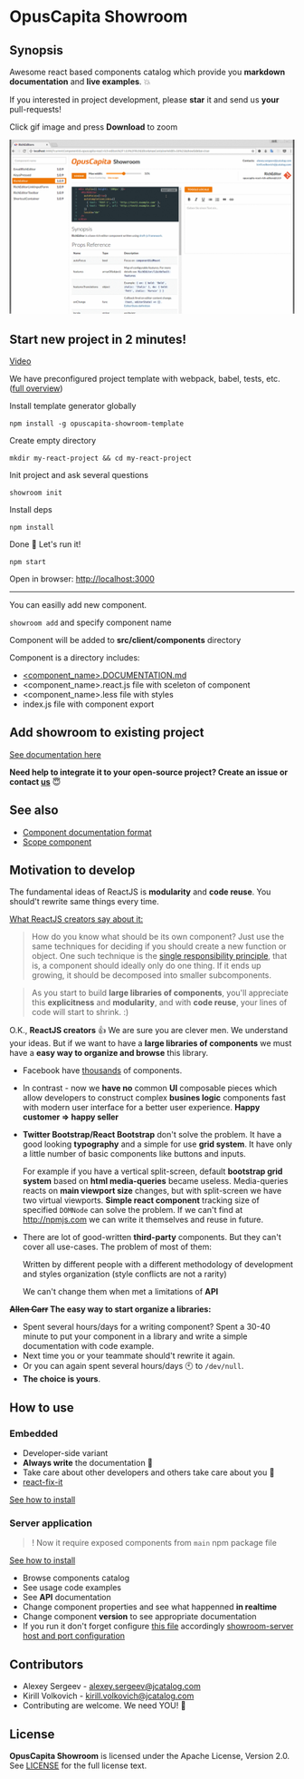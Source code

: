 # OpusCapita Showroom

## Synopsis

Awesome react based components catalog which provide you **markdown documentation** and **live examples**. :boom: 

If you interested in project development, please **star** it and send us **your** pull-requests!

Click gif image and press **Download** to zoom

![showroom-demo](./docs/demo.gif)

## Start new project in 2 minutes!

[Video](https://asciinema.org/a/03tnfqmrb6v2ywofq9u27lkh9)

We have preconfigured project template with  webpack, babel, tests, etc. ([full overview](./showroom-template/README.md))

Install template generator globally

```
npm install -g opuscapita-showroom-template
```

Create empty directory

```
mkdir my-react-project && cd my-react-project
```

Init project and ask several questions

```
showroom init
```

Install deps

```
npm install
```

Done :star2: Let's run it!

```
npm start
```

Open in browser: [http://localhost:3000](http://localhost:3000)

---

You can easilly add new component.

```showroom add``` and specify component name

Component will be added to **src/client/components** directory

Component is a directory includes:

* [<component_name>.DOCUMENTATION.md](./docs/example.DOCUMENTATION.md)
* <component_name>.react.js file with sceleton of component
* <component_name>.less file with styles
* index.js file with component export

## Add showroom to existing project

[See documentation here](./docs/embedded.md)

**Need help to integrate it to your open-source project? Create an issue or contact [us](https://github.com/OpusCapitaBES/js-react-showroom-client#contributors)** :innocent:

## See also

* [Component documentation format](./docs/example.DOCUMENTATION.md)
* [Scope component](./docs/scope-component.md)

## Motivation to develop

The fundamental ideas of ReactJS is **modularity** and **code reuse**.
You should't rewrite same things every time.

[What ReactJS creators say about it:](https://facebook.github.io/react/docs/thinking-in-react.html)

> How do you know what should be its own component? Just use the same techniques for deciding if you should create a new function or object. One such technique is the [single responsibility principle](https://en.wikipedia.org/wiki/Single_responsibility_principle), that is, a component should ideally only do one thing. If it ends up growing, it should be decomposed into smaller subcomponents.

> As you start to build **large libraries of components**, you'll appreciate this **explicitness** and **modularity**, and with **code reuse**, your lines of code will start to shrink. :)

O.K., **ReactJS creators** :+1: We are sure you are clever men.
We understand your ideas.
But if we want to have a **large libraries of components** we must have a **easy way to organize and browse** this library.

* Facebook have [thousands](https://facebook.github.io/react/docs/composition-vs-inheritance.html#so-what-about-inheritance)  of components.

* In contrast - now we **have no** common **UI** composable pieces which allow developers to construct complex **busines logic** components fast with modern user interface for a better user experience. **Happy customer => happy seller**

* **Twitter Bootstrap/React Bootstrap** don't solve the problem. It have a good looking **typography** and a simple for use **grid system**. It have only a little number of basic components like buttons and inputs.

  For example if you have a vertical split-screen, default **bootstrap grid system** based on **html media-queries** became useless.     Media-queries reacts on **main viewport size** changes, but with split-screen we have two virtual viewports. **Simple react component** tracking size of specified `DOMNode` can solve the problem. If we can't find at http://npmjs.com we can write it themselves and reuse in future.
  
* There are lot of good-written **third-party** components. But they can't cover all use-cases. The problem of most of them:

  Written by different people with a different methodology of development and styles organization (style conflicts are not a rarity)
  
  We can't change them when met a limitations of **API**

**~~Allen Carr~~ The easy way to start organize a libraries:**

* Spent several hours/days for a writing component? Spent a 30-40 minute to put your component in a library and write a simple documentation with code example.
* Next time you or your teammate should't rewrite it again.
* Or you can again spent several hours/days :clock10: to `/dev/null`. 
* **The choice is yours**.

## How to use

### Embedded

* Developer-side variant
* **Always write** the documentation :pencil:
* Take care about other developers and others take care about you :tophat:
* [react-fix-it](https://github.com/MicheleBertoli/react-fix-it)

[See how to install](./docs/embedded.md)

### Server application

> ! Now it require exposed components from `main` npm package file 

[See how to install](https://github.com/OpusCapitaBES/js-node-showroom-server)

* Browse components catalog
* See usage code examples
* See **API** documentation
* Change component properties and see what happenned **in realtime**
* Change component **version** to see appropriate documentation
* If you run it don't forget configure [this file](https://github.com/OpusCapitaBES/js-react-showroom-client/blob/master/serverConfig.js) accordingly [showroom-server host and port configuration](https://github.com/OpusCapitaBES/js-node-showroom-server/blob/master/README.md#what-this-goal-do)

## Contributors

* Alexey Sergeev - [alexey.sergeev@jcatalog.com](alexey.sergeev@jcatalog.com)
* Kirill Volkovich - [kirill.volkovich@jcatalog.com](kirill.volkovich@jcatalog.com)
* Contributing are welcome. We need YOU! :metal:

## License

**OpusCapita Showroom** is licensed under the Apache License, Version 2.0. See [LICENSE](./LICENSE) for the full license text.
